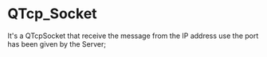 QTcp_Socket
===========

It's a QTcpSocket that receive the message from the IP address use the port has been given by the Server;
